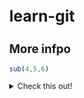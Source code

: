 # learn-git

## More infpo

```js
sub(4,5,6)
```

<details>
<summary> 
Check this out!
</summary>

This is some more detailed info...

</details>


